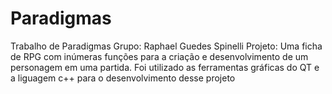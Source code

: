 # Paradigmas
Trabalho de Paradigmas
Grupo: Raphael Guedes Spinelli
Projeto: Uma ficha de RPG com inúmeras funções para a criação e desenvolvimento de um personagem em uma partida.
Foi utilizado as ferramentas gráficas do QT e a liguagem c++ para o desenvolvimento desse projeto
